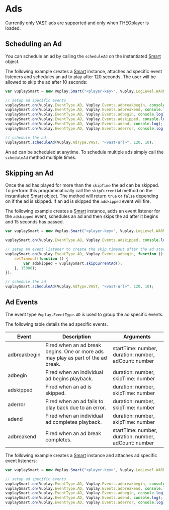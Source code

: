 # Ads

Currently only [VAST](https://en.wikipedia.org/wiki/Video_Ad_Serving_Template) ads are supported and only when THEOplayer is loaded.

## Scheduling an Ad

You can schedule an ad by calling the `scheduleAd` on the instantiated [Smart](/en/latest/api/smart.html) object.

The following example creates a [Smart](/en/latest/api/smart.html) instance, attaches ad specific event listeners and schedules an ad to play after 120 seconds. The user will be allowed to skip the ad after 10 seconds:

``` javascript
var vuplaySmart = new Vuplay.Smart("<player-key>", Vuplay.LogLevel.WARN);

// setup ad specific events
vuplaySmart.on(Vuplay.EventType.AD, Vuplay.Events.adbreakbegin, console.log);
vuplaySmart.on(Vuplay.EventType.AD, Vuplay.Events.adbreakend, console.log);
vuplaySmart.on(Vuplay.EventType.AD, Vuplay.Events.adbegin, console.log);
vuplaySmart.on(Vuplay.EventType.AD, Vuplay.Events.adskipped, console.log);
vuplaySmart.on(Vuplay.EventType.AD, Vuplay.Events.adend, console.log);
vuplaySmart.on(Vuplay.EventType.AD, Vuplay.Events.aderror, console.log);

// schedule the ad
vuplaySmart.scheduleAd(Vuplay.AdType.VAST, "<vast-url>", 120, 10);
```

An ad can be scheduled at anytime. To schedule multiple ads simply call the `scheduleAd` method multiple times.

## Skipping an Ad

Once the ad has played for more than the `skipTime` the ad can be skipped. To perform this programmatically call the `skipCurrentAd` method on the instantiated [Smart](/en/latest/api/smart.html) object.
The method will return `true` or `false` depending on if the ad is skipped. If an ad is skipped the `adskipped` event will fire.

The following example creates a [Smart](/en/latest/api/smart.html) instance, adds an event listener for the `adskipped` event, schedules an ad and then skips the ad after it begins and 15 seconds has passed.

``` javascript
var vuplaySmart = new Vuplay.Smart("<player-key>", Vuplay.LogLevel.WARN);

vuplaySmart.on(Vuplay.EventType.AD, Vuplay.Events.adskipped, console.log);

// setup an event listener to create the skip timeout after the ad starts playback
vuplaySmart.on(Vuplay.EventType.AD, Vuplay.Events.adbegin, function () {
    setTimeout(function () {
        var adSkipped = vuplaySmart.skipCurrentAd();
    }, 15000);
});

// schedule the ad
vuplaySmart.scheduleAd(Vuplay.AdType.VAST, "<vast-url>", 120, 10);
```

## Ad Events

The event type `Vuplay.EventType.AD` is used to group the ad specific events.

The following table details the ad specific events.

| Event          | Description                                                                      | Arguments                                            |
|----------------|----------------------------------------------------------------------------------|------------------------------------------------------|
| adbreakbegin   | Fired when an ad break begins. One or more ads may play as part of the ad break. | startTime: number, duration: number, adCount: number |
| adbegin        | Fired when an individual ad begins playback.                                     | duration: number, skipTime: number                   |
| adskipped      | Fired when an ad is skipped.                                                     | duration: number, skipTime: number                   |
| aderror        | Fired when an ad fails to play back due to an error.                             | duration: number, skipTime: number                   |
| adend          | Fired when an individual ad completes playback.                                  | duration: number, skipTime: number                   |
| adbreakend     | Fired when an ad break completes.                                                | startTime: number, duration: number, adCount: number |

The following example creates a [Smart](/en/latest/api/smart.html) instance and attaches ad specific event listeners:

``` javascript
var vuplaySmart = new Vuplay.Smart("<player-key>", Vuplay.LogLevel.WARN);

// setup ad specific events
vuplaySmart.on(Vuplay.EventType.AD, Vuplay.Events.adbreakbegin, console.log);
vuplaySmart.on(Vuplay.EventType.AD, Vuplay.Events.adbreakend, console.log);
vuplaySmart.on(Vuplay.EventType.AD, Vuplay.Events.adbegin, console.log);
vuplaySmart.on(Vuplay.EventType.AD, Vuplay.Events.adend, console.log);
vuplaySmart.on(Vuplay.EventType.AD, Vuplay.Events.aderror, console.log);
```
